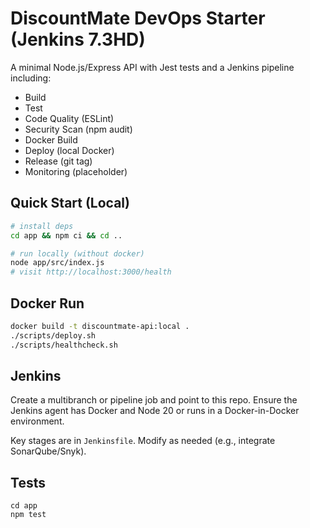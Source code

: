 
# DiscountMate DevOps Starter (Jenkins 7.3HD)

A minimal Node.js/Express API with Jest tests and a Jenkins pipeline including:
- Build
- Test
- Code Quality (ESLint)
- Security Scan (npm audit)
- Docker Build
- Deploy (local Docker)
- Release (git tag)
- Monitoring (placeholder)

## Quick Start (Local)

```bash
# install deps
cd app && npm ci && cd ..

# run locally (without docker)
node app/src/index.js
# visit http://localhost:3000/health
```

## Docker Run

```bash
docker build -t discountmate-api:local .
./scripts/deploy.sh
./scripts/healthcheck.sh
```

## Jenkins

Create a multibranch or pipeline job and point to this repo.
Ensure the Jenkins agent has Docker and Node 20 or runs in a Docker-in-Docker environment.

Key stages are in `Jenkinsfile`. Modify as needed (e.g., integrate SonarQube/Snyk).

## Tests

```
cd app
npm test
```
